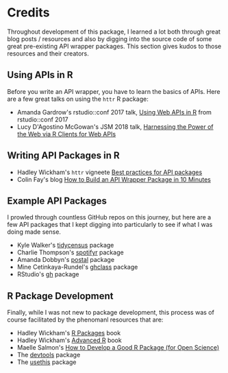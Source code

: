 # Credits

Throughout development of this package, I learned a lot both through great blog posts / resources and also by digging into the source code of some great pre-existing API wrapper packages. This section gives kudos to those resources and their creators.

## Using APIs in R

Before you write an API wrapper, you have to learn the basics of APIs. Here are a few great talks on using the `httr` R package:

- Amanda Gardrow's rstudio::conf 2017 talk, [Using Web APIs in R](https://www.rstudio.com/resources/videos/using-web-apis-from-r/) from rstudio::conf 2017
- Lucy D'Agostino McGowan's JSM 2018 talk, [Harnessing the Power of the Web via R Clients for Web APIs](https://www.lucymcgowan.com/talk/asa_joint_statistical_meeting_2018/) 

## Writing API Packages in R

- Hadley Wickham's `httr` vigneete [Best practices for API packages](https://cran.r-project.org/web/packages/httr/vignettes/api-packages.html)
- Colin Fay's blog [How to Build an API Wrapper Package in 10 Minutes](https://colinfay.me/build-api-wrapper-package-r/)

## Example API Packages

I prowled through countless GitHub repos on this journey, but here are a few API packages that I kept digging into particularly to see if what I was doing made sense.

- Kyle Walker's [tidycensus](https://github.com/walkerke/tidycensus) package
- Charlie Thompson's [spotifyr](https://github.com/charlie86/spotifyr) package
- Amanda Dobbyn's [postal](https://github.com/aedobbyn/postal) package
- Mine Cetinkaya-Rundel's [ghclass](https://github.com/mine-cetinkaya-rundel/ghclass) package
- RStudio's [gh](https://github.com/r-lib/gh) package

## R Package Development

Finally, while I was not new to package development, this process was of course facilitated by the phenomanl resources that are:

- Hadley Wickham's [R Packages](http://r-pkgs.had.co.nz/) book
- Hadley Wickham's [Advanced R](http://adv-r.had.co.nz/) book
- Maelle Salmon's [How to Develop a Good R Package (for Open Science)](https://masalmon.eu/2017/12/11/goodrpackages/)
- The [devtools](https://devtools.r-lib.org/) package
- The [usethis](https://usethis.r-lib.org/) package

